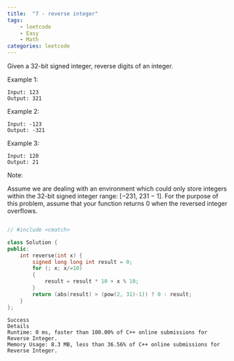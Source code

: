 ```yaml
---
title:  "7 - reverse integer"
tags: 
    - leetcode
    - Easy
    - Math
categories: leetcode
---
```

Given a 32-bit signed integer, reverse digits of an integer.

Example 1:
```
Input: 123
Output: 321
```

Example 2:
```
Input: -123
Output: -321
```

Example 3:
```
Input: 120
Output: 21
```

Note:

Assume we are dealing with an environment which could only store integers within the 32-bit signed integer range: [−231,  231 − 1]. For the purpose of this problem, assume that your function returns 0 when the reversed integer overflows.

```cpp

// #include <cmatch>

class Solution {
public:
    int reverse(int x) {
        signed long long int result = 0;
        for (; x; x/=10)
        {
            result = result * 10 + x % 10;
        }
        return (abs(result) > (pow(2, 31)-1)) ? 0 : result;
    }
};

```

```
Success
Details 
Runtime: 0 ms, faster than 100.00% of C++ online submissions for Reverse Integer.
Memory Usage: 8.3 MB, less than 36.56% of C++ online submissions for Reverse Integer.
```
